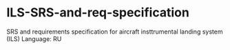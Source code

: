 # ILS-SRS-and-req-specification
SRS and requirements specification for aircraft insttrumental landing system (ILS)
Language: RU
